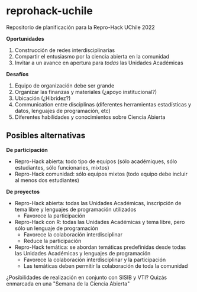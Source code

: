 # reprohack-uchile
Repositorio de planificación para la Repro-Hack UChile 2022

**Oportunidades**
1. Construcción de redes interdisciplinarias
2. Compartir el entusiasmo por la ciencia abierta en la comunidad
3. Invitar a un avance en apertura para _todas_ las Unidades Académicas

**Desafíos**
1. Equipo de organización debe ser grande
2. Organizar las finanzas y materiales (¿apoyo institucional?)
3. Ubicación (¿Hibridez?)
4. Communication entre disciplinas (diferentes herramientas estadísticas y datos, lenguajes de programación, etc)
5. Diferentes habilidades y conocimientos sobre Ciencia Abierta

## Posibles alternativas
**De participación**
- Repro-Hack abierta: todo tipo de equipos (sólo académiques, sólo estudiantes, sólo funcionaries, mixtos)
- Repro-Hack comunidad: sólo equipos mixtos (todo equipo debe incluir al menos dos estudiantes)

**De proyectos**
- Repro-Hack abierta: todas las Unidades Académicas, inscripción de tema libre y lenguajes de programación utilizados
  - Favorece la participación
- Repro-Hack con R: todas las Unidades Académicas y tema libre, pero sólo un lenguaje de programación
  - Favorece la colaboración interdisciplinar
  - Reduce la participación 
- Repro-Hack temática: se abordan temáticas predefinidas desde todas las Unidades Académicas y lenguajes de programación
  - Favorece la colaboración interdisciplinar y la participación
  - Las temáticas deben permitir la colaboración de toda la comunidad

¿Posibilidades de realización en conjunto con SISIB y VTI? Quizás enmarcada en una "Semana de la Ciencia Abierta"
